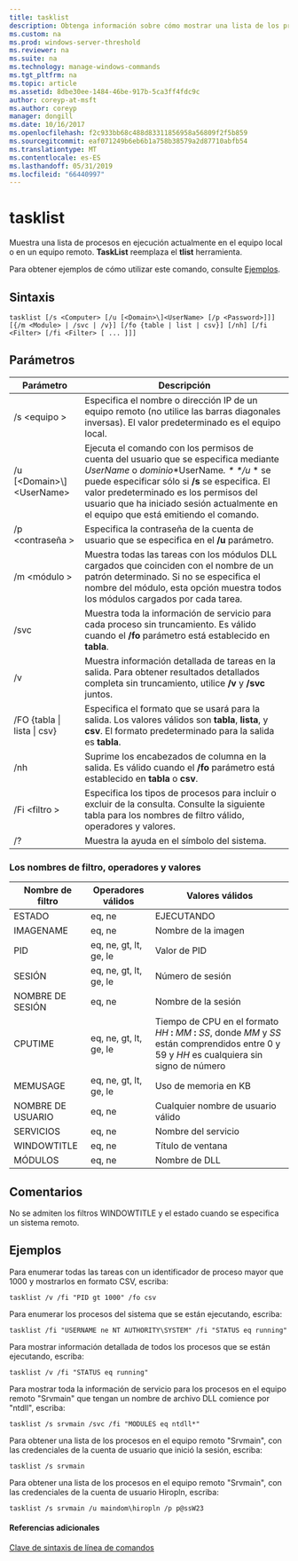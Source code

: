 ```yaml
---
title: tasklist
description: Obtenga información sobre cómo mostrar una lista de los procesos que se ejecutan en el equipo local o remoto.
ms.custom: na
ms.prod: windows-server-threshold
ms.reviewer: na
ms.suite: na
ms.technology: manage-windows-commands
ms.tgt_pltfrm: na
ms.topic: article
ms.assetid: 8dbe30ee-1484-46be-917b-5ca3ff4fdc9c
author: coreyp-at-msft
ms.author: coreyp
manager: dongill
ms.date: 10/16/2017
ms.openlocfilehash: f2c933bb68c488d83311856958a56809f2f5b859
ms.sourcegitcommit: eaf071249b6eb6b1a758b38579a2d87710abfb54
ms.translationtype: MT
ms.contentlocale: es-ES
ms.lasthandoff: 05/31/2019
ms.locfileid: "66440997"
---
```

# <a name="tasklist"></a>tasklist

Muestra una lista de procesos en ejecución actualmente en el equipo local o en un equipo remoto. **TaskList** reemplaza el **tlist** herramienta.

Para obtener ejemplos de cómo utilizar este comando, consulte [Ejemplos](#BKMK_examples).

## <a name="syntax"></a>Sintaxis

```
tasklist [/s <Computer> [/u [<Domain>\]<UserName> [/p <Password>]]] [{/m <Module> | /svc | /v}] [/fo {table | list | csv}] [/nh] [/fi <Filter> [/fi <Filter> [ ... ]]]
```

## <a name="parameters"></a>Parámetros

|          Parámetro           |                                                                                                                                            Descripción                                                                                                                                             |
|------------------------------|----------------------------------------------------------------------------------------------------------------------------------------------------------------------------------------------------------------------------------------------------------------------------------------------------|
|        /s \<equipo >        |                                                                                         Especifica el nombre o dirección IP de un equipo remoto (no utilice las barras diagonales inversas). El valor predeterminado es el equipo local.                                                                                         |
| /u [\<Domain>\\\]\<UserName> | Ejecuta el comando con los permisos de cuenta del usuario que se especifica mediante *UserName* o *dominio*\*UserName<em>. \* \*/u</em> \* se puede especificar sólo si **/s** se especifica. El valor predeterminado es los permisos del usuario que ha iniciado sesión actualmente en el equipo que está emitiendo el comando. |
|        /p \<contraseña >        |                                                                                                       Especifica la contraseña de la cuenta de usuario que se especifica en el **/u** parámetro.                                                                                                        |
|         /m \<módulo >         |                                                               Muestra todas las tareas con los módulos DLL cargados que coinciden con el nombre de un patrón determinado. Si no se especifica el nombre del módulo, esta opción muestra todos los módulos cargados por cada tarea.                                                                |
|             /svc             |                                                                                    Muestra toda la información de servicio para cada proceso sin truncamiento. Es válido cuando el **/fo** parámetro está establecido en **tabla**.                                                                                    |
|              /v              |                                                                                 Muestra información detallada de tareas en la salida. Para obtener resultados detallados completa sin truncamiento, utilice **/v** y **/svc** juntos.                                                                                 |
|  /FO {tabla \| lista \| csv}  |                                                                             Especifica el formato que se usará para la salida. Los valores válidos son **tabla**, **lista**, y **csv**. El formato predeterminado para la salida es **tabla**.                                                                             |
|             /nh              |                                                                                             Suprime los encabezados de columna en la salida. Es válido cuando el **/fo** parámetro está establecido en **tabla** o **csv**.                                                                                              |
|        /Fi \<filtro >         |                                                                          Especifica los tipos de procesos para incluir o excluir de la consulta. Consulte la siguiente tabla para los nombres de filtro válido, operadores y valores.                                                                          |
|              /?              |                                                                                                                                Muestra la ayuda en el símbolo del sistema.                                                                                                                                |

### <a name="filter-names-operators-and-values"></a>Los nombres de filtro, operadores y valores

| Nombre de filtro |    Operadores válidos     |                                                                 Valores válidos                                                                 |
|-------------|------------------------|----------------------------------------------------------------------------------------------------------------------------------------------|
|   ESTADO    |         eq, ne         |                                                                   EJECUTANDO                                                                    |
|  IMAGENAME  |         eq, ne         |                                                                  Nombre de la imagen                                                                  |
|     PID     | eq, ne, gt, lt, ge, le |                                                                  Valor de PID                                                                   |
|   SESIÓN   | eq, ne, gt, lt, ge, le |                                                                Número de sesión                                                                |
| NOMBRE DE SESIÓN |         eq, ne         |                                                                 Nombre de la sesión                                                                 |
|   CPUTIME   | eq, ne, gt, lt, ge, le | Tiempo de CPU en el formato <em>HH</em> **:** <em>MM</em> **:** <em>SS</em>, donde *MM* y *SS* están comprendidos entre 0 y 59 y *HH* es cualquiera sin signo de número |
|  MEMUSAGE   | eq, ne, gt, lt, ge, le |                                                              Uso de memoria en KB                                                              |
|  NOMBRE DE USUARIO   |         eq, ne         |                                                             Cualquier nombre de usuario válido                                                              |
|  SERVICIOS   |         eq, ne         |                                                                 Nombre del servicio                                                                 |
| WINDOWTITLE |         eq, ne         |                                                                 Título de ventana                                                                 |
|   MÓDULOS   |         eq, ne         |                                                                   Nombre de DLL                                                                   |

## <a name="remarks"></a>Comentarios

No se admiten los filtros WINDOWTITLE y el estado cuando se especifica un sistema remoto.

## <a name="BKMK_examples"></a>Ejemplos

Para enumerar todas las tareas con un identificador de proceso mayor que 1000 y mostrarlos en formato CSV, escriba:
```
tasklist /v /fi "PID gt 1000" /fo csv
```
Para enumerar los procesos del sistema que se están ejecutando, escriba:
```
tasklist /fi "USERNAME ne NT AUTHORITY\SYSTEM" /fi "STATUS eq running"
```
Para mostrar información detallada de todos los procesos que se están ejecutando, escriba:
```
tasklist /v /fi "STATUS eq running"
```
Para mostrar toda la información de servicio para los procesos en el equipo remoto "Srvmain" que tengan un nombre de archivo DLL comience por "ntdll", escriba:
```
tasklist /s srvmain /svc /fi "MODULES eq ntdll*"
```
Para obtener una lista de los procesos en el equipo remoto "Srvmain", con las credenciales de la cuenta de usuario que inició la sesión, escriba:
```
tasklist /s srvmain 
```
Para obtener una lista de los procesos en el equipo remoto "Srvmain", con las credenciales de la cuenta de usuario Hiropln, escriba:
```
tasklist /s srvmain /u maindom\hiropln /p p@ssW23
```

#### <a name="additional-references"></a>Referencias adicionales

[Clave de sintaxis de línea de comandos](command-line-syntax-key.md)